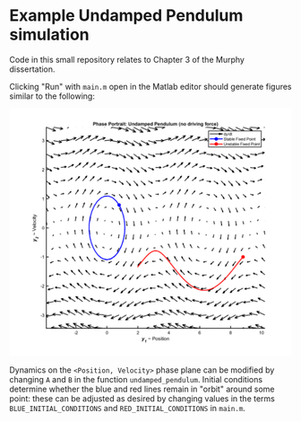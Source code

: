 # Example Undamped Pendulum simulation

Code in this small repository relates to Chapter 3 of the Murphy dissertation. 

Clicking "Run" with `main.m` open in the Matlab editor should generate figures similar to the following:

![](https://raw.githubusercontent.com/m053m716/Phase-Portrait-Example/master/Undamped%20Pendulum%20Example.png)

Dynamics on the `<Position, Velocity>` phase plane can be modified by changing `A` and `B` in the function `undamped_pendulum`. Initial conditions determine whether the blue and red lines remain in "orbit" around some point: these can be adjusted as desired by changing values in the terms `BLUE_INITIAL_CONDITIONS` and `RED_INITIAL_CONDITIONS` in `main.m`.
